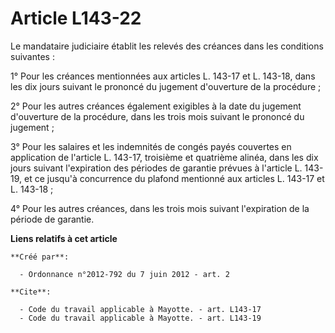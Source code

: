 # Article L143-22

Le mandataire judiciaire établit les relevés des créances dans les conditions suivantes : 

1° Pour les créances mentionnées aux articles L. 143-17 et L. 143-18, dans les dix jours suivant le prononcé du jugement
d'ouverture de la procédure ; 

2° Pour les autres créances également exigibles à la date du jugement d'ouverture de la procédure, dans les trois mois
suivant le prononcé du jugement ; 

3° Pour les salaires et les indemnités de congés payés couvertes en application de l'article L. 143-17, troisième et
quatrième alinéa, dans les dix jours suivant l'expiration des périodes de garantie prévues à l'article L. 143-19, et ce
jusqu'à concurrence du plafond mentionné aux articles L. 143-17 et L. 143-18 ; 

4° Pour les autres créances, dans les trois mois suivant l'expiration de la période de garantie.

**Liens relatifs à cet article**

	**Créé par**:

	  - Ordonnance n°2012-792 du 7 juin 2012 - art. 2

	**Cite**:

	  - Code du travail applicable à Mayotte. - art. L143-17
	  - Code du travail applicable à Mayotte. - art. L143-19
